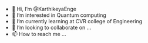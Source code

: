 - 👋 Hi, I’m @KarthikeyaEnge
- 👀 I’m interested in Quantum computing
- 🌱 I’m currently learning at CVR college of Engineering
- 💞️ I’m looking to collaborate on ...
- 📫 How to reach me ...

<!---
KarthikeyaEnge/KarthikeyaEnge is a ✨ special ✨ repository because its `README.md` (this file) appears on your GitHub profile.
You can click the Preview link to take a look at your changes.
--->
